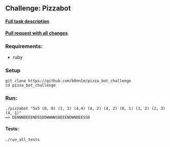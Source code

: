 ## Challenge: Pizzabot

#### [Full task description](https://github.com/b0nn1e/pizza_bot_challenge/blob/main/Slice_Code_Challenge.pdf)
#### [Pull request with all changes](https://github.com/b0nn1e/pizza_bot_challenge/pull/1/files)

### Requirements:
- ruby

### Setup
```console
git clone https://github.com/b0nn1e/pizza_bot_challenge
cd pizza_bot_challenge
```
### Run:
```console
./pizzabot "5x5 (0, 0) (1, 3) (4,4) (4, 2) (4, 2) (0, 1) (3, 2) (2, 3) (4, 1)"
=> DENNNDEEENDSSDDWWWWSDEEENDWNDEESSD
```
#### Tests:
```console
./run_all_tests
```
